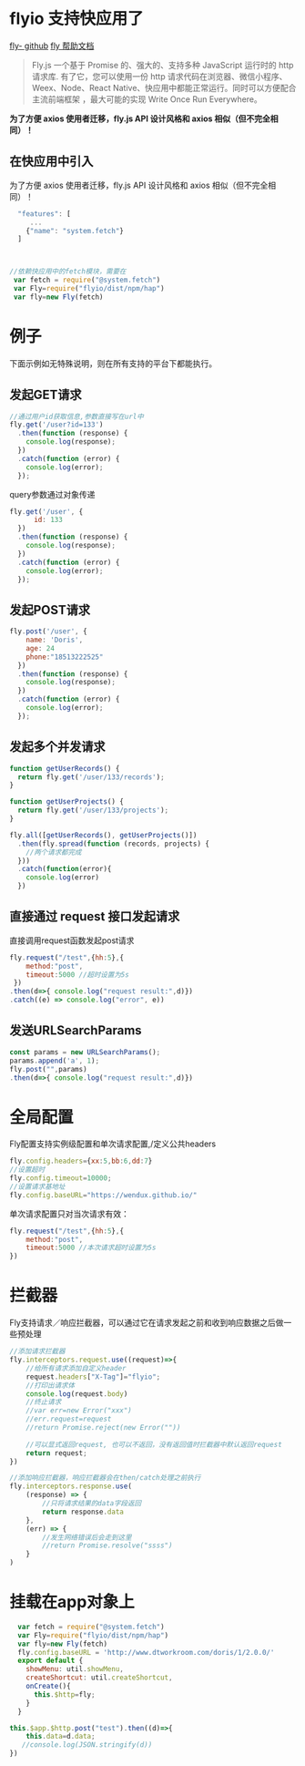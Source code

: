 # flyio 支持快应用了
[fly- github](https://github.com/wendux/fly)
[fly 帮助文档](https://wendux.github.io/dist/#/doc/flyio/readme)


> Fly.js 一个基于 Promise 的、强大的、支持多种 JavaScript 运行时的 http 请求库. 有了它，您可以使用一份 http 请求代码在浏览器、微信小程序、Weex、Node、React Native、快应用中都能正常运行。同时可以方便配合主流前端框架 ，最大可能的实现 Write Once Run Everywhere。

**为了方便 axios 使用者迁移，fly.js API 设计风格和 axios 相似（但不完全相同）！**

## 在快应用中引入

为了方便 axios 使用者迁移，fly.js API 设计风格和 axios 相似（但不完全相同）！

```js
  "features": [
     ...
    {"name": "system.fetch"}
  ]



//依赖快应用中的fetch模块，需要在
 var fetch = require("@system.fetch")
 var Fly=require("flyio/dist/npm/hap")
 var fly=new Fly(fetch)
```

# 例子

下面示例如无特殊说明，则在所有支持的平台下都能执行。

## 发起GET请求
```js
//通过用户id获取信息,参数直接写在url中
fly.get('/user?id=133')
  .then(function (response) {
    console.log(response);
  })
  .catch(function (error) {
    console.log(error);
  });

```

query参数通过对象传递
```js
fly.get('/user', {
      id: 133
  })
  .then(function (response) {
    console.log(response);
  })
  .catch(function (error) {
    console.log(error);
  });

```
## 发起POST请求

```js
fly.post('/user', {
    name: 'Doris',
    age: 24
    phone:"18513222525"
  })
  .then(function (response) {
    console.log(response);
  })
  .catch(function (error) {
    console.log(error);
  });
```

## 发起多个并发请求
```js
function getUserRecords() {
  return fly.get('/user/133/records');
}

function getUserProjects() {
  return fly.get('/user/133/projects');
}

fly.all([getUserRecords(), getUserProjects()])
  .then(fly.spread(function (records, projects) {
    //两个请求都完成
  }))
  .catch(function(error){
    console.log(error)
  })
```



## 直接通过 request 接口发起请求

直接调用request函数发起post请求
```js
fly.request("/test",{hh:5},{
    method:"post",
    timeout:5000 //超时设置为5s
 })
.then(d=>{ console.log("request result:",d)})
.catch((e) => console.log("error", e))

```


##  发送URLSearchParams
```js
const params = new URLSearchParams();
params.append('a', 1);
fly.post("",params)
.then(d=>{ console.log("request result:",d)})
```



# 全局配置
Fly配置支持实例级配置和单次请求配置,/定义公共headers
```js
fly.config.headers={xx:5,bb:6,dd:7}
//设置超时
fly.config.timeout=10000;
//设置请求基地址
fly.config.baseURL="https://wendux.github.io/"

```

单次请求配置只对当次请求有效：
```js
fly.request("/test",{hh:5},{
    method:"post",
    timeout:5000 //本次请求超时设置为5s
})
```


# 拦截器
Fly支持请求／响应拦截器，可以通过它在请求发起之前和收到响应数据之后做一些预处理
```js
//添加请求拦截器
fly.interceptors.request.use((request)=>{
    //给所有请求添加自定义header
    request.headers["X-Tag"]="flyio";
  	//打印出请求体
  	console.log(request.body)
  	//终止请求
  	//var err=new Error("xxx")
  	//err.request=request
  	//return Promise.reject(new Error(""))
  
    //可以显式返回request, 也可以不返回，没有返回值时拦截器中默认返回request
    return request;
})

//添加响应拦截器，响应拦截器会在then/catch处理之前执行
fly.interceptors.response.use(
    (response) => {
        //只将请求结果的data字段返回
        return response.data
    },
    (err) => {
        //发生网络错误后会走到这里
        //return Promise.resolve("ssss")
    }
)

```


# 挂载在app对象上
```js
  var fetch = require("@system.fetch")
  var Fly=require("flyio/dist/npm/hap")
  var fly=new Fly(fetch)
  fly.config.baseURL = 'http://www.dtworkroom.com/doris/1/2.0.0/'
  export default {
    showMenu: util.showMenu,
    createShortcut: util.createShortcut,
    onCreate(){
      this.$http=fly;
    }
  }

```

```js
this.$app.$http.post("test").then((d)=>{
    this.data=d.data;
   //console.log(JSON.stringify(d))
})
```